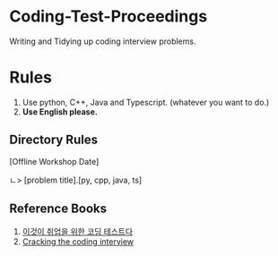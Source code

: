 # Coding-Test-Proceedings

Writing and Tidying up coding interview problems.

# Rules

1. Use python, C++, Java and Typescript. (whatever you want to do.)
1. **Use English please.**

## Directory Rules

[Offline Workshop Date]

ㄴ> [problem title].[py, cpp, java, ts]

## Reference Books

1. [이것이 취업을 위한 코딩 테스트다](https://www.kyobobook.co.kr/product/detailViewKor.laf?ejkGb=KOR&mallGb=KOR&barcode=9791162243077&orderClick=LEa&Kc=)
1. [Cracking the coding interview](https://www.amazon.com/-/ko/dp/0984782850/ref=sr_1_1?crid=20JBG91AHTBBV&keywords=cracking+the+coding+interview&qid=1655920265&sprefix=cracking+the+coding+intervi%2Caps%2C293&sr=8-1)
